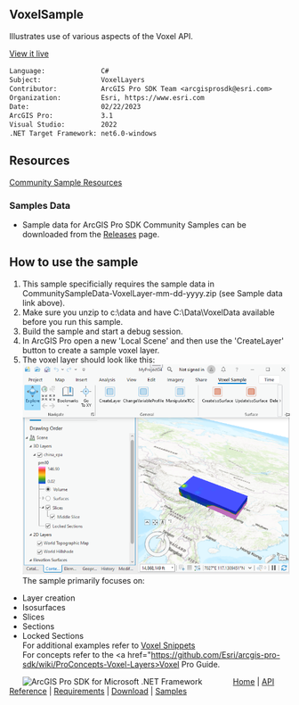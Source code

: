 ## VoxelSample

<!-- TODO: Write a brief abstract explaining this sample -->
Illustrates use of various aspects of the Voxel API.  
  


<a href="https://pro.arcgis.com/en/pro-app/sdk/" target="_blank">View it live</a>

<!-- TODO: Fill this section below with metadata about this sample-->
```
Language:              C#
Subject:               VoxelLayers
Contributor:           ArcGIS Pro SDK Team <arcgisprosdk@esri.com>
Organization:          Esri, https://www.esri.com
Date:                  02/22/2023
ArcGIS Pro:            3.1
Visual Studio:         2022
.NET Target Framework: net6.0-windows
```

## Resources

[Community Sample Resources](https://github.com/Esri/arcgis-pro-sdk-community-samples#resources)

### Samples Data

* Sample data for ArcGIS Pro SDK Community Samples can be downloaded from the [Releases](https://github.com/Esri/arcgis-pro-sdk-community-samples/releases) page.  

## How to use the sample
<!-- TODO: Explain how this sample can be used. To use images in this section, create the image file in your sample project's screenshots folder. Use relative url to link to this image using this syntax: ![My sample Image](FacePage/SampleImage.png) -->
1. This sample specificially requires the sample data in CommunitySampleData-VoxelLayer-mm-dd-yyyy.zip (see Sample data link above).  
1. Make sure you unzip to c:\data and have C:\Data\VoxelData available before you run this sample.  
1. Build the sample and start a debug session.  
1. In ArcGIS Pro open a new 'Local Scene' and then use the 'CreateLayer' button to create a sample voxel layer.  
1. The voxel layer should look like this:  
![UI](Screenshots/Screenshot1.png)  
The sample primarily focuses on:   
- Layer creation   
- Isosurfaces    
- Slices    
- Sections    
- Locked Sections    
For additional examples refer to <a href="https://github.com/Esri/arcgis-pro-sdk/wiki/ProSnippets-VoxelLayers">Voxel Snippets</a>  
For concepts refer to the <a href="https://github.com/Esri/arcgis-pro-sdk/wiki/ProConcepts-Voxel-Layers>Voxel Pro Guide</a>.  
  


<!-- End -->

&nbsp;&nbsp;&nbsp;&nbsp;&nbsp;&nbsp;<img src="https://esri.github.io/arcgis-pro-sdk/images/ArcGISPro.png"  alt="ArcGIS Pro SDK for Microsoft .NET Framework" height = "20" width = "20" align="top"  >
&nbsp;&nbsp;&nbsp;&nbsp;&nbsp;&nbsp;&nbsp;&nbsp;&nbsp;&nbsp;&nbsp;&nbsp;
[Home](https://github.com/Esri/arcgis-pro-sdk/wiki) | <a href="https://pro.arcgis.com/en/pro-app/latest/sdk/api-reference" target="_blank">API Reference</a> | [Requirements](https://github.com/Esri/arcgis-pro-sdk/wiki#requirements) | [Download](https://github.com/Esri/arcgis-pro-sdk/wiki#installing-arcgis-pro-sdk-for-net) | <a href="https://github.com/esri/arcgis-pro-sdk-community-samples" target="_blank">Samples</a>
